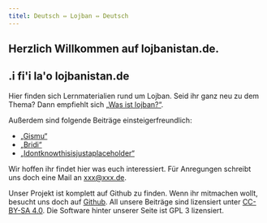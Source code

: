 ```yaml
---
titel: Deutsch ⇔ Lojban ⇔ Deutsch
---
```


## Herzlich Willkommen auf lojbanistan.de. 
## .i fi'i la'o lojbanistan.de

Hier finden sich Lernmaterialien rund um Lojban.
Seid ihr ganz neu zu dem Thema? Dann empfiehlt sich [„Was ist lojban?“]().

Außerdem sind folgende Beiträge einsteigerfreundlich:

- [„Gismu“]()
- [„Bridi“]()
- [„Idontknowthisisjustaplaceholder“]()

Wir hoffen ihr findet hier was euch interessiert. Für Anregungen schreibt uns doch eine Mail an xxx@xxx.de.

Unser Projekt ist komplett auf Github zu finden. Wenn ihr mitmachen wollt, besucht uns doch auf [Github](https://github.com/lojbanistan/lojbanistan.de).
All unsere Beiträge sind lizensiert unter [CC-BY-SA 4.0](https://creativecommons.org/licenses/by-sa/4.0/). Die Software hinter unserer Seite ist GPL 3 lizensiert.
